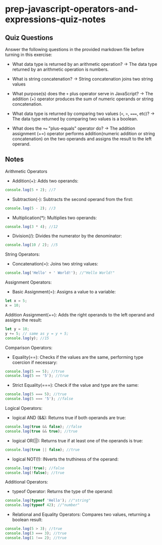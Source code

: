 # prep-javascript-operators-and-expressions-quiz-notes

## Quiz Questions

Answer the following questions in the provided markdown file before turning in this exercise:

- What data type is returned by an arithmetic operation?
  -> The data type returned by an arithmetic operation is numbers.

- What is string concatenation?
  -> String concatenation joins two string values

- What purpose(s) does the `+` plus operator serve in JavaScript?
  -> The addition (+) operator produces the sum of numeric operands or string concatenation.

- What data type is returned by comparing two values (`<`, `>`, `===`, etc)?
  -> The data type returned by comparing two values is a boolean.

- What does the `+=` "plus-equals" operator do?
  -> The addition assignment (+=) operator performs addition(numeric addition or string concatenation) on
  the two operands and assigns the result to the left operand.

## Notes

Arithmetic Operators

- Addition(+): Adds two operands:

```javascript
console.log(5 + 2); //7
```

- Subtraction(-): Subtracts the second operand from the first:

```javascript
console.log(5 - 2); //3
```

- Multiplication(\*): Multiplies two operands:

```javascript
console.log(3 * 4); //12
```

- Division(/): Divides the numerator by the denominator:

```javascript
console.log(10 / 2); //5
```

String Operators:

- Concatenation(=): Joins two string values:

```javascript
console.log('Hello' + ' World!'); //"Hello World!"
```

Assignment Operators:

- Basic Assignment(=): Assigns a value to a variable:

```javascript
let x = 5;
x = 10;
```

Addition Assignment(+=): Adds the right operands to the left operand and assigns the result:

```javascript
let y = 10;
y += 5; // same as y = y + 5;
console.log(y); //15
```

Comparison Operators:

- Equality(==): Checks if the values are the same, performing type coercion if necessary:

```javascript
console.log(5 == 5); //true
console.log(5 == '5'); //true
```

- Strict Equality(===): Check if the value and type are the same:

```javascript
console.log(5 === 5); //true
console.log(5 === '5'); //false
```

Logical Operators:

- logical AND (&&): Returns true if both operands are true:

```javascript
console.log(true && false); //false
console.log(true && true); //true
```

- logical OR(||): Returns true if at least one of the operands is true:

```javascript
console.log(true || false); //true
```

- logical NOT(!): INverts the truthiness of the operand:

```javascript
console.log(!true); //false
console.log(!false); //true
```

Additional Operators:

- typeof Operator: Returns the type of the operand:

```javascript
console.log(typeof 'Hello'); //"string"
console.log(typeof 42); //"number"
```

- Relational and Equality Operators: Compares two values, returning a boolean result:

```javascript
console.log(5 > 3); //true
console.log(3 === 3); //true
console.log(1 !== 2); //true
```
